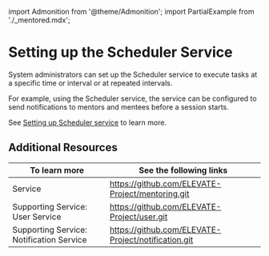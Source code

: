 import Admonition from '@theme/Admonition';
import PartialExample from './_mentored.mdx';

# Setting up the Scheduler Service

System administrators can set up the Scheduler service to execute tasks at a specific time or interval or at repeated intervals.

For example, using the Scheduler service, the <PartialExample mentored /> service can be configured to send notifications to mentors and mentees before a session starts.

See [Setting up Scheduler service](https://github.com/ELEVATE-Project/scheduler/blob/master/README.md) to learn more.

## Additional Resources

|To learn more| See the following links|
|--------------|-----------|
|<PartialExample mentored /> Service|https://github.com/ELEVATE-Project/mentoring.git|
|Supporting Service: User Service|https://github.com/ELEVATE-Project/user.git|
|Supporting Service: Notification Service|https://github.com/ELEVATE-Project/notification.git|
